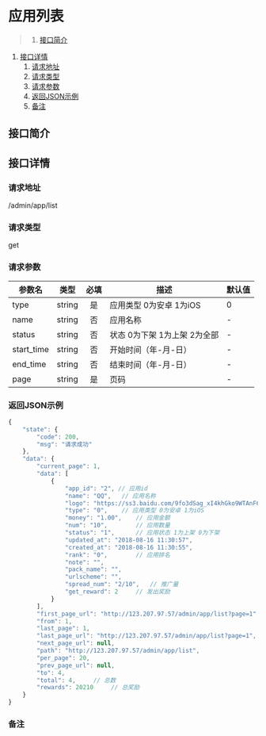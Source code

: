 # 应用列表

>1. [接口简介](#接口简介 "接口简介")
1. [接口详情](#接口详情 "接口详情")
	1. [请求地址](#请求地址 "请求地址")
	1. [请求类型](#请求类型 "请求类型")
	1. [请求参数](#请求参数 "请求参数")
	1. [返回JSON示例](#返回JSON示例 "返回JSON示例")
	1. [备注](#备注 "备注")



## 接口简介


## 接口详情 

### 请求地址
/admin/app/list

### 请求类型
get

### 请求参数
| 参数名 | 类型 | 必填 | 描述 | 默认值 |
| --- | :---: | :---: | --- | --- |
| type | string | 是 | 应用类型 0为安卓 1为iOS | 0 |
| name | string | 否 | 应用名称 | - |
| status | string | 否 | 状态 0为下架 1为上架 2为全部 | - |
| start_time | string | 否 | 开始时间（年-月-日） | - |
| end_time | string | 否 | 结束时间（年-月-日） | - |
| page | string | 是 | 页码 | - |


### 返回JSON示例
```javascript
{
    "state": {
        "code": 200,
        "msg": "请求成功"
    },
    "data": {
        "current_page": 1,
        "data": [
            {
                "app_id": "2", // 应用id
                "name": "QQ",   // 应用名称
                "logo": "https://ss3.baidu.com/9fo3dSag_xI4khGko9WTAnF6hhy/image/h%3D300/sign=87d6daed02f41bd5c553eef461d881a0/https://ss3.baidu.com/9fo3dSag_xI4khGko9WTAnF6hhy/image/h%3D300/sign=87d6daed02f41bd5c553eef461d881a0/f9198618367adab4b025268587d4b31c8601e47b.jpg", // 应用头像
                "type": "0",    // 应用类型 0为安卓 1为iOS
                "money": "1.00",    // 应用金额
                "num": "10",        // 应用数量
                "status": "1",      // 应用状态 1为上架 0为下架
                "updated_at": "2018-08-16 11:30:57",
                "created_at": "2018-08-16 11:30:55",
                "rank": "0",        // 应用排名
                "note": "",
                "pack_name": "",
                "urlscheme": "",
                "spread_num": "2/10",   // 推广量
                "get_reward": 2     // 发出奖励
            }
        ],
        "first_page_url": "http://123.207.97.57/admin/app/list?page=1",
        "from": 1,
        "last_page": 1,
        "last_page_url": "http://123.207.97.57/admin/app/list?page=1",
        "next_page_url": null,
        "path": "http://123.207.97.57/admin/app/list",
        "per_page": 20,
        "prev_page_url": null,
        "to": 4,
        "total": 4,     // 总数
        "rewards": 20210     // 总奖励
    }
}

```

### 备注